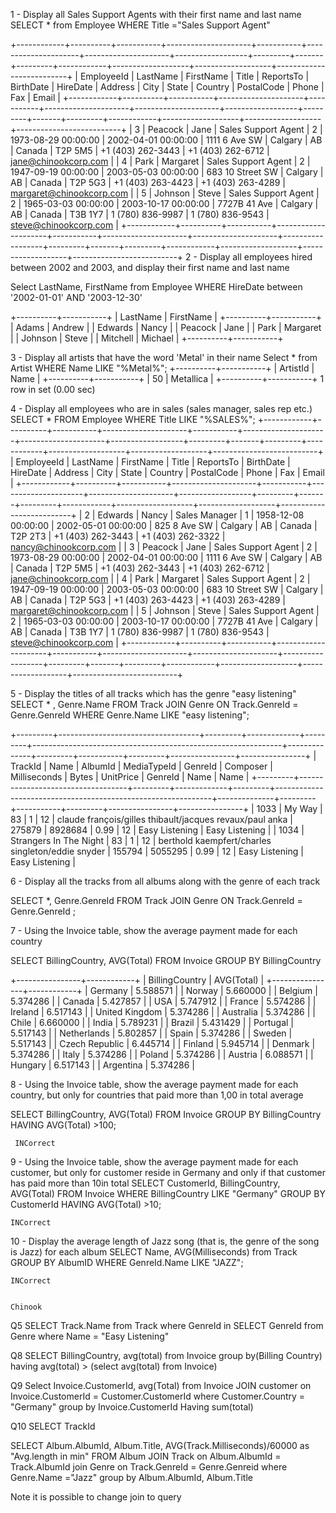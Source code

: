 1 - Display all Sales Support Agents with their first name and last name
SELECT * from Employee
WHERE Title ="Sales Support Agent" 

+------------+----------+-----------+---------------------+-----------+---------------------+---------------------+------------------+---------+-------+---------+------------+-------------------+-------------------+--------------------------+
| EmployeeId | LastName | FirstName | Title               | ReportsTo | BirthDate           | HireDate            | Address          | City    | State | Country | PostalCode | Phone             | Fax               | Email                    |
+------------+----------+-----------+---------------------+-----------+---------------------+---------------------+------------------+---------+-------+---------+------------+-------------------+-------------------+--------------------------+
|          3 | Peacock  | Jane      | Sales Support Agent |         2 | 1973-08-29 00:00:00 | 2002-04-01 00:00:00 | 1111 6 Ave SW    | Calgary | AB    | Canada  | T2P 5M5    | +1 (403) 262-3443 | +1 (403) 262-6712 | jane@chinookcorp.com     |
|          4 | Park     | Margaret  | Sales Support Agent |         2 | 1947-09-19 00:00:00 | 2003-05-03 00:00:00 | 683 10 Street SW | Calgary | AB    | Canada  | T2P 5G3    | +1 (403) 263-4423 | +1 (403) 263-4289 | margaret@chinookcorp.com |
|          5 | Johnson  | Steve     | Sales Support Agent |         2 | 1965-03-03 00:00:00 | 2003-10-17 00:00:00 | 7727B 41 Ave     | Calgary | AB    | Canada  | T3B 1Y7    | 1 (780) 836-9987  | 1 (780) 836-9543  | steve@chinookcorp.com    |
+------------+----------+-----------+---------------------+-----------+---------------------+---------------------+------------------+---------+-------+---------+------------+-------------------+-------------------+--------------------------+
2 - Display all employees hired between 2002 and 2003, and display their first name and last name

Select LastName, FirstName from Employee 
WHERE HireDate between '2002-01-01' AND '2003-12-30'

+----------+-----------+
| LastName | FirstName |
+----------+-----------+
| Adams    | Andrew    |
| Edwards  | Nancy     |
| Peacock  | Jane      |
| Park     | Margaret  |
| Johnson  | Steve     |
| Mitchell | Michael   |
+----------+-----------+

3 - Display all artists that have the word 'Metal' in their name
Select * from Artist WHERE Name LIKE "%Metal%";
+----------+-----------+
| ArtistId | Name      |
+----------+-----------+
|       50 | Metallica |
+----------+-----------+
1 row in set (0.00 sec)

4 - Display all employees who are in sales (sales manager, sales rep etc.)
SELECT * FROM Employee  WHERE Title LIKE "%SALES%";
+------------+----------+-----------+---------------------+-----------+---------------------+---------------------+------------------+---------+-------+---------+------------+-------------------+-------------------+--------------------------+
| EmployeeId | LastName | FirstName | Title               | ReportsTo | BirthDate           | HireDate            | Address          | City    | State | Country | PostalCode | Phone             | Fax               | Email                    |
+------------+----------+-----------+---------------------+-----------+---------------------+---------------------+------------------+---------+-------+---------+------------+-------------------+-------------------+--------------------------+
|          2 | Edwards  | Nancy     | Sales Manager       |         1 | 1958-12-08 00:00:00 | 2002-05-01 00:00:00 | 825 8 Ave SW     | Calgary | AB    | Canada  | T2P 2T3    | +1 (403) 262-3443 | +1 (403) 262-3322 | nancy@chinookcorp.com    |
|          3 | Peacock  | Jane      | Sales Support Agent |         2 | 1973-08-29 00:00:00 | 2002-04-01 00:00:00 | 1111 6 Ave SW    | Calgary | AB    | Canada  | T2P 5M5    | +1 (403) 262-3443 | +1 (403) 262-6712 | jane@chinookcorp.com     |
|          4 | Park     | Margaret  | Sales Support Agent |         2 | 1947-09-19 00:00:00 | 2003-05-03 00:00:00 | 683 10 Street SW | Calgary | AB    | Canada  | T2P 5G3    | +1 (403) 263-4423 | +1 (403) 263-4289 | margaret@chinookcorp.com |
|          5 | Johnson  | Steve     | Sales Support Agent |         2 | 1965-03-03 00:00:00 | 2003-10-17 00:00:00 | 7727B 41 Ave     | Calgary | AB    | Canada  | T3B 1Y7    | 1 (780) 836-9987  | 1 (780) 836-9543  | steve@chinookcorp.com    |
+------------+----------+-----------+---------------------+-----------+---------------------+---------------------+------------------+---------+-------+---------+------------+-------------------+-------------------+--------------------------+


5 - Display the titles of all tracks which has the genre "easy listening"
SELECT * , Genre.Name FROM Track 
JOIN Genre 
ON Track.GenreId = Genre.GenreId
WHERE Genre.Name LIKE "easy listening";

+---------+-----------------------------------+---------+-------------+---------+--------------------------------------------------------------+--------------+---------+-----------+---------+----------------+----------------+
| TrackId | Name                              | AlbumId | MediaTypeId | GenreId | Composer                                                     | Milliseconds | Bytes   | UnitPrice | GenreId | Name           | Name           |
+---------+-----------------------------------+---------+-------------+---------+--------------------------------------------------------------+--------------+---------+-----------+---------+----------------+----------------+
|    1033 | My Way                            |      83 |           1 |      12 | claude françois/gilles thibault/jacques revaux/paul anka     |       275879 | 8928684 |      0.99 |      12 | Easy Listening | Easy Listening |
|    1034 | Strangers In The Night            |      83 |           1 |      12 | berthold kaempfert/charles singleton/eddie snyder            |       155794 | 5055295 |      0.99 |      12 | Easy Listening | Easy Listening |

6 - Display all the tracks from all albums along with the genre of each track

SELECT *, Genre.GenreId  FROM Track 
JOIN Genre 
ON Track.GenreId = Genre.GenreId ;

7 - Using the Invoice table, show the average payment made for each country

SELECT BillingCountry, AVG(Total) FROM Invoice
GROUP BY BillingCountry

+----------------+------------+
| BillingCountry | AVG(Total) |
+----------------+------------+
| Germany        |   5.588571 |
| Norway         |   5.660000 |
| Belgium        |   5.374286 |
| Canada         |   5.427857 |
| USA            |   5.747912 |
| France         |   5.574286 |
| Ireland        |   6.517143 |
| United Kingdom |   5.374286 |
| Australia      |   5.374286 |
| Chile          |   6.660000 |
| India          |   5.789231 |
| Brazil         |   5.431429 |
| Portugal       |   5.517143 |
| Netherlands    |   5.802857 |
| Spain          |   5.374286 |
| Sweden         |   5.517143 |
| Czech Republic |   6.445714 |
| Finland        |   5.945714 |
| Denmark        |   5.374286 |
| Italy          |   5.374286 |
| Poland         |   5.374286 |
| Austria        |   6.088571 |
| Hungary        |   6.517143 |
| Argentina      |   5.374286 |

8 - Using the Invoice table, show the average payment made for each country, but only for countries that paid more than 1,00 in total average

SELECT BillingCountry, AVG(Total) FROM Invoice GROUP BY BillingCountry
     HAVING AVG(Total) >100;

     INCorrect 
9 - Using the Invoice table, show the average payment made for each customer, but only for customer reside in Germany and only if that customer has paid more than 10in total
SELECT CustomerId, BillingCountry, AVG(Total) FROM Invoice 
WHERE BillingCountry LIKE "Germany"
GROUP BY CustomerId
HAVING AVG(Total) >10;

    INCorrect

10 - Display the average length of Jazz song (that is, the genre of the song is Jazz) for each album
SELECT Name, AVG(Milliseconds) from Track 
GROUP BY AlbumID
WHERE GenreId.Name LIKE "JAZZ";

    INCorrect


    Chinook 
Q5 
SELECT Track.Name from Track where GenreId in 
SELECT GenreId from Genre where Name = "Easy Listening"

Q8 
SELECT BillingCountry, avg(total) from Invoice
group by(Billing Country) 
having avg(total) > (select avg(total) from Invoice) 

Q9 
Select Invoice.CustomerId, avg(Total) from Invoice
JOIN customer on Invoice.CustomerId = Customer.CustomerId
where Customer.Country = "Germany"
group by Invoice.CustomerId 
Having sum(total)

Q10 
SELECT TrackId 

SELECT Album.AlbumId, Album.Title, AVG(Track.Milliseconds)/60000 as "Avg.length in min"
FROM Album JOIN Track 
on Album.AlbumId = Track.AlbumId
join Genre 
on Track.GenreId = Genre.Genreid
where Genre.Name ="Jazz"
group by Album.AlbumId, Album.Title

Note it is possible to change join to query 




